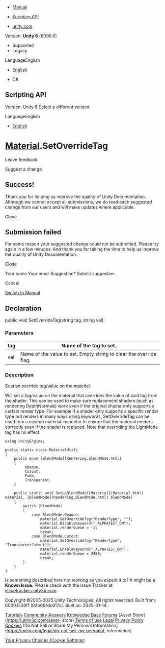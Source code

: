 [ ]()

  * [Manual](../Manual/index.html)
  * [Scripting API](../ScriptReference/index.html)

  * [unity.com](https://unity.com/)

Version: **Unity 6** (6000.0)

  * Supported
  * Legacy

LanguageEnglish

  * [English]()

  * C#

[ ](https://docs.unity3d.com)

## Scripting API

Version: Unity 6 Select a different version

LanguageEnglish

  * [English]()

#  [Material](Material.html).SetOverrideTag

Leave feedback

Suggest a change

## Success!

Thank you for helping us improve the quality of Unity Documentation. Although
we cannot accept all submissions, we do read each suggested change from our
users and will make updates where applicable.

Close

## Submission failed

For some reason your suggested change could not be submitted. Please <a>try
again</a> in a few minutes. And thank you for taking the time to help us
improve the quality of Unity Documentation.

Close

Your name Your email Suggestion* Submit suggestion

Cancel

[Switch to Manual](../Manual/class-Material.html "Go to Material Component in
the Manual")

## Declaration

public void SetOverrideTag(string tag, string val);

### Parameters

tag | Name of the tag to set.  
---|---  
val | Name of the value to set. Empty string to clear the override flag.  
  
### Description

Sets an override tag/value on the material.

Will set a tag/value on the material that overrides the value of said tag from
the shader. This can be used to make sure replacement shaders (such as
rendering DepthNormals) work even if the original shader only supports a
certain render type. For example if a shader only supports a specific render
type but renders in many ways using keywords, SetOverrideTag can be used fom a
custom material inspector to ensure that the material renders correctly even
if the shader is replaced. Note that overriding the LightMode tag has no
effect.

    
    
    using UnityEngine;  
      
    public static class MaterialUtils
    {
        public enum [BlendMode](Rendering.BlendMode.html)
        {
             Opaque,
             Cutout,
             Fade,
             Transparent
        }  
      
        public static void SetupBlendMode([Material](Material.html) material, [BlendMode](Rendering.BlendMode.html) blendMode)
        {
            switch (blendMode)
            {
                case BlendMode.Opaque:
                    material.SetOverrideTag("RenderType", "");
                    material.DisableKeyword("_ALPHATEST_ON");
                    material.renderQueue = -1;
                    break;
                case BlendMode.Cutout:
                    material.SetOverrideTag("RenderType", "TransparentCutout");
                    material.EnableKeyword("_ALPHATEST_ON");
                    material.renderQueue = 2450;
                    break;
            }
        }
    }
    

Is something described here not working as you expect it to? It might be a
**Known Issue**. Please check with the Issue Tracker at
[issuetracker.unity3d.com](https://issuetracker.unity3d.com).

Copyright ©2005-2025 Unity Technologies. All rights reserved. Built from:
6000.0.36f1 (02b661dc617c). Built on: 2025-01-14.

[Tutorials](https://unity3d.com/learn) [Community
Answers](https://answers.unity3d.com) [Knowledge
Base](https://support.unity3d.com/hc/en-us)
[Forums](https://forum.unity3d.com) [Asset Store](https://unity3d.com/asset-
store) [Terms of use](https://docs.unity3d.com/Manual/TermsOfUse.html)
[Legal](https://unity.com/legal) [Privacy
Policy](https://unity.com/legal/privacy-policy)
[Cookies](https://unity.com/legal/cookie-policy) [Do Not Sell or Share My
Personal Information](https://unity.com/legal/do-not-sell-my-personal-
information)

[Your Privacy Choices (Cookie Settings)](javascript:void\(0\);)

